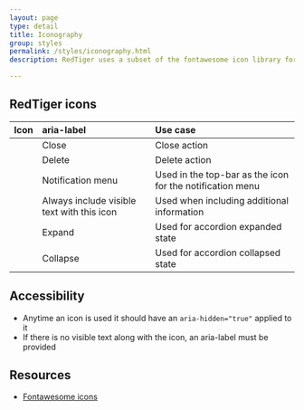 ```yaml
---
layout: page
type: detail
title: Iconography
group: styles
permalink: /styles/iconography.html
description: RedTiger uses a subset of the fontawesome icon library for all icons.

---
```


## RedTiger icons

| Icon | aria-label | Use case |
| :--- | :--- | :--- |
| <i class="fa fa-times" aria-hidden="true"></i> | Close <item> | Close action |
| <i class="fa fa-trash-o" aria-hidden="true"></i> | Delete <item> | Delete action |
| <i class="fa fa-bell-o" aria-hidden="true"></i> | Notification menu | Used in the top-bar as the icon for the notification menu |
| <i class="fa fa-info-circle" aria-hidden="true"></i> | Always include visible text with this icon | Used when including additional information |
| <i class="fa fa-angle-down" aria-hidden="true"></i> | Expand <item> | Used for accordion expanded state |
| <i class="fa fa-angle-up" aria-hidden="true"></i> | Collapse <item> | Used for accordion collapsed state | 

## Accessibility
* Anytime an icon is used it should have an `aria-hidden="true"` applied to it
* If there is no visible text along with the icon, an aria-label must be provided

## Resources
* [Fontawesome icons](http://fontawesome.io/icons/)
